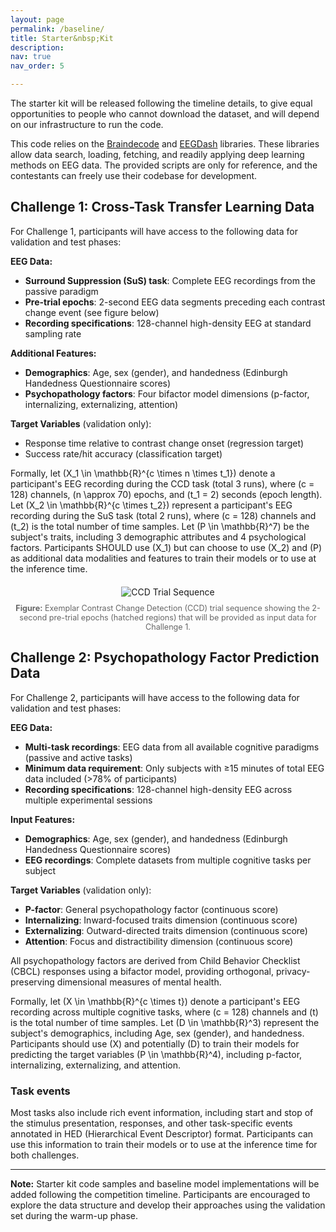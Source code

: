 ```yaml
---
layout: page
permalink: /baseline/
title: Starter&nbsp;Kit
description:  
nav: true
nav_order: 5

---
```


The starter kit will be released following the timeline details, to give equal opportunities to people who cannot download the dataset, and will depend on our infrastructure to run the code.

This code relies on the [Braindecode](https://braindecode.org) and [EEGDash](https://eegdash.org) libraries. These libraries allow data search, loading, fetching, and readily applying deep learning methods on EEG data. The provided scripts are only for reference, and the contestants can freely use their codebase for development.

## Challenge 1: Cross-Task Transfer Learning Data

For Challenge 1, participants will have access to the following data for validation and test phases:

**EEG Data:**
- **Surround Suppression (SuS) task**: Complete EEG recordings from the passive paradigm
- **Pre-trial epochs**: 2-second EEG data segments preceding each contrast change event (see figure below)
- **Recording specifications**: 128-channel high-density EEG at standard sampling rate

**Additional Features:**
- **Demographics**: Age, sex (gender), and handedness (Edinburgh Handedness Questionnaire scores)
- **Psychopathology factors**: Four bifactor model dimensions (p-factor, internalizing, externalizing, attention)

**Target Variables** (validation only):
- Response time relative to contrast change onset (regression target)
- Success rate/hit accuracy (classification target)

Formally, let \(X_1 \in \mathbb{R}^{c \times n \times t_1}\) denote a participant's EEG recording during the CCD task (total 3 runs), where \(c = 128\) channels, \(n \approx 70\) epochs, and \(t_1 = 2\) seconds (epoch length). Let \(X_2 \in \mathbb{R}^{c \times t_2}\) represent a participant's EEG recording during the SuS task (total 2 runs), where \(c = 128\) channels and \(t_2\) is the total number of time samples. Let \(P \in \mathbb{R}^7\) be the subject's traits, including 3 demographic attributes and 4 psychological factors. Participants SHOULD use \(X_1\) but can choose to use \(X_2\) and \(P\) as additional data modalities and features to train their models or to use at the inference time.

<div style="text-align: center; margin: 20px 0;">
  <img src="https://eeg2025.github.io/assets/img/CCD_sequence.png" alt="CCD Trial Sequence" style="max-width: 80%; height: auto;">
  <p style="font-size: 0.9em; color: #666; margin-top: 10px;">
    <strong>Figure:</strong> Exemplar Contrast Change Detection (CCD) trial sequence showing the 2-second pre-trial epochs (hatched regions) that will be provided as input data for Challenge 1.
  </p>
</div>

## Challenge 2: Psychopathology Factor Prediction Data

For Challenge 2, participants will have access to the following data for validation and test phases:

**EEG Data:**
- **Multi-task recordings**: EEG data from all available cognitive paradigms (passive and active tasks)
- **Minimum data requirement**: Only subjects with ≥15 minutes of total EEG data included (>78% of participants)
- **Recording specifications**: 128-channel high-density EEG across multiple experimental sessions

**Input Features:**
- **Demographics**: Age, sex (gender), and handedness (Edinburgh Handedness Questionnaire scores)
- **EEG recordings**: Complete datasets from multiple cognitive tasks per subject

**Target Variables** (validation only):
- **P-factor**: General psychopathology factor (continuous score)
- **Internalizing**: Inward-focused traits dimension (continuous score) 
- **Externalizing**: Outward-directed traits dimension (continuous score)
- **Attention**: Focus and distractibility dimension (continuous score)

All psychopathology factors are derived from Child Behavior Checklist (CBCL) responses using a bifactor model, providing orthogonal, privacy-preserving dimensional measures of mental health.

Formally, let \(X \in \mathbb{R}^{c \times t}\) denote a participant's EEG recording across multiple cognitive tasks, where \(c = 128\) channels and \(t\) is the total number of time samples. Let \(D \in \mathbb{R}^3\) represent the subject's demographics, including Age, sex (gender), and handedness. Participants should use \(X\) and potentially \(D\) to train their models for predicting the target variables \(P \in \mathbb{R}^4\), including p-factor, internalizing, externalizing, and attention.

### Task events
Most tasks also include rich event information, including start and stop of the stimulus presentation, responses, and other task-specific events annotated in HED (Hierarchical Event Descriptor) format. Participants can use this information to train their models or to use at the inference time for both challenges.

---

**Note:** Starter kit code samples and baseline model implementations will be added following the competition timeline. Participants are encouraged to explore the data structure and develop their approaches using the validation set during the warm-up phase.
